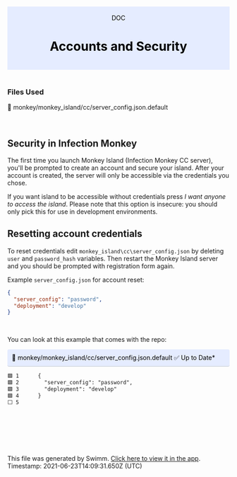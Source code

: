 <div align="center" style="background-color: #e5ecff; color: black"><br/><div>DOC</div><h1>Accounts and Security</h1><br/></div>
<br/>

### Files Used
📄 monkey/monkey_island/cc/server_config.json.default


<br/>

## Security in Infection Monkey

The first time you launch Monkey Island (Infection Monkey CC server), you'll be prompted to create an account and secure your island. After your account is created, the server will only be accessible via the credentials you chose.

If you want island to be accessible without credentials press *I want anyone to access the island*. Please note that this option is insecure: you should only pick this for use in development environments.

## Resetting account credentials

To reset credentials edit `monkey_island\cc\server_config.json` by deleting `user` and `password_hash` variables. Then restart the Monkey Island server and you should be prompted with registration form again.

Example `server_config.json` for account reset:

```json
{
  "server_config": "password",
  "deployment": "develop"
}
```

<br/>

You can look at this example that comes with the repo:

<div style="background: #e5ecff; padding: 10px 10px 10px 10px; border-bottom: 1px solid #c1c7d0; border-radius: 4px; color: black">    📄 monkey/monkey_island/cc/server_config.json.default ✅ Up to Date*

   </div>

```default
🟩 1      {
🟩 2        "server_config": "password",
🟩 3        "deployment": "develop"
🟩 4      }
⬜ 5      
```
<br/>



<br/>

<br/><br/>

This file was generated by Swimm. [Click here to view it in the app](https://swimm.io/link?l=c3dpbW0lM0ElMkYlMkZyZXBvcyUyRlpnMWZscldSZ3ZsczBjMm1GeURJJTJGZG9jcyUyRjdqc05rY1A3UFJtY1dyRjBmM2Nq). Timestamp: 2021-06-23T14:09:31.650Z (UTC)
